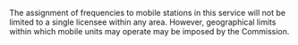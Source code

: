 The assignment of frequencies to mobile stations in this service will not be limited to a single licensee within any area. However, geographical limits within which mobile units may operate may be imposed by the Commission.

